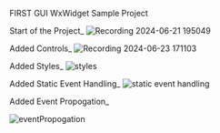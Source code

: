 FIRST GUI WxWidget Sample Project

Start of the Project_
![Recording 2024-06-21 195049](https://github.com/Aspharier/FirstGUIWxWidget/assets/113495930/d2b186e6-62af-4bf0-b78c-685b176582bc)

Added Controls_
![Recording 2024-06-23 171103](https://github.com/Aspharier/FirstGUIWxWidget/assets/113495930/023f3d21-be33-4b26-858e-98e325b40379)

Added Styles_
![styles](https://github.com/Aspharier/FirstGUIWxWidget/assets/113495930/3ab188e7-430a-43d3-acb7-4b15611fa20e)

Added Static Event Handling_
![static event handling](https://github.com/Aspharier/FirstGUIWxWidget/assets/113495930/f768c675-083c-42e2-9c58-1e4041e25d9b)

Added Event Propogation_

![eventPropogation](https://github.com/Aspharier/FirstGUIWxWidget/assets/113495930/0a3284c0-2d1b-47bc-b9e1-a4cfaff6e549)
